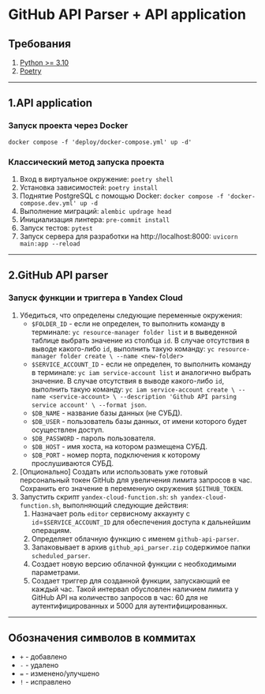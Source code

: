 # GitHub API Parser + API application #

## Требования ##
1. [Python >= 3.10](https://www.python.org/downloads/)
2. [Poetry](https://pypi.org/project/poetry/)

---

## 1.API application ##
### Запуск проекта через Docker ###
`docker compose -f 'deploy/docker-compose.yml' up -d'`

### Классический метод запуска проекта ###
1. Вход в виртуальное окружение:
    `
    poetry shell 
    `
2. Установка зависимостей:
    `
    poetry install
    `
3. Поднятие PostgreSQL с помощью Docker:
    `
    docker compose -f 'docker-compose.dev.yml' up -d
    `
4. Выполнение миграций:
    `
    alembic updrage head
    `
5. Инициализация линтера:
    `
    pre-commit install
    `
6. Запуск тестов:
    `
    pytest
    `
7. Запуск сервера для разработки на http://localhost:8000:
    `
    uvicorn main:app --reload
    `

---

## 2.GitHub API parser ##
### Запуск функции и триггера в Yandex Cloud ###
1. Убедиться, что определены следующие переменные окружения:
   * `$FOLDER_ID` - если не определен, 
   то выполнить команду в терминале: `yc resource-manager folder list` и 
   в выведенной таблице выбрать значение из столбца `id`. В случае отсутствия в выводе какого-либо `id`, выполнить такую команду:
   `
   yc resource-manager folder create \
   --name <new-folder>
   `
   * `$SERVICE_ACCOUNT_ID` - если не определен, 
   то выполнить команду в терминале: `yc iam service-account list` и
   аналогично выбрать значение. В случае отсутствия в выводе какого-либо `id`, выполнить такую команду:
   `
   yc iam service-account create \
   --name <service-account> \
   --description 'Github API parsing service account' \
   --format json
   `.
   * `$DB_NAME` - название базы данных (не СУБД).
   * `$DB_USER` - пользователь базы данных, от имени которого будет осуществлен доступ.
   * `$DB_PASSWORD` - пароль пользователя.
   * `$DB_HOST` - имя хоста, на котором размещена СУБД.
   * `$DB_PORT` - номер порта, подключения к которому прослушиваются СУБД.
2. [Опционально] Создать или использовать уже готовый персональный токен GitHub для увеличения лимита запросов в час.
    Сохранить его значение в переменную окружения `$GITHUB_TOKEN`.
3. Запустить скрипт `yandex-cloud-function.sh`:
    `sh yandex-cloud-function.sh`, выполняющий следующие действия:
   1. Назначает роль `editor` сервисному аккаунту с `id`=`$SERVICE_ACCOUNT_ID`
      для обеспечения доступа к дальнейшим операциям.
   2. Определяет облачную функцию с именем `github-api-parser`.
   3. Запаковывает в архив `github_api_parser.zip` содержимое папки `scheduled_parser`.
   4. Создает новую версию облачной функции с необходимыми параметрами.
   5. Создает триггер для созданной функции, запускающий ее каждый час. Такой интервал
      обусловлен наличием лимита у GitHub API на количество запросов в час: 60 для не аутентифицированных 
      и 5000 для аутентифицированных.

---

## Обозначения символов в коммитах ##
- `+` - добавлено
- `-` - удалено
- `=` - изменено/улучшено
- `!` - исправлено